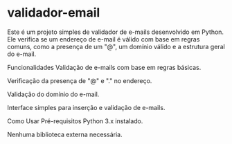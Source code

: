# validador-email
Este é um projeto simples de validador de e-mails desenvolvido em Python. Ele verifica se um endereço de e-mail é válido com base em regras comuns, como a presença de um "@", um domínio válido e a estrutura geral do e-mail.

Funcionalidades
Validação de e-mails com base em regras básicas.

Verificação da presença de "@" e "." no endereço.

Validação do domínio do e-mail.

Interface simples para inserção e validação de e-mails.

Como Usar
Pré-requisitos
Python 3.x instalado.

Nenhuma biblioteca externa necessária.
